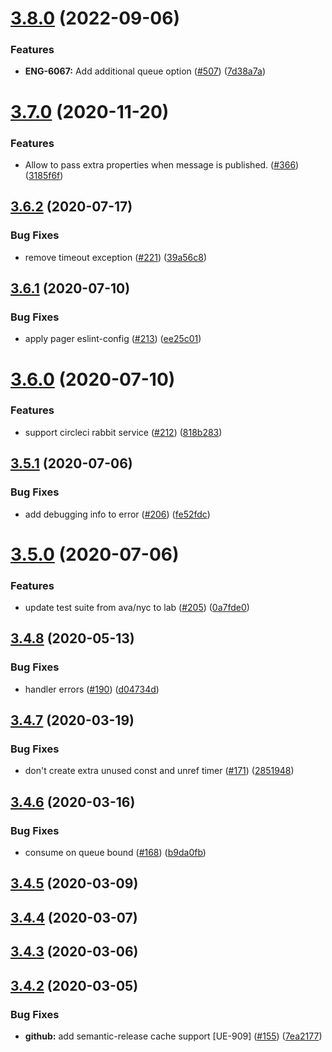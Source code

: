 # [3.8.0](https://github.com/pagerinc/minion/compare/v3.7.0...v3.8.0) (2022-09-06)


### Features

* **ENG-6067:** Add additional queue option ([#507](https://github.com/pagerinc/minion/issues/507)) ([7d38a7a](https://github.com/pagerinc/minion/commit/7d38a7a22b016a1c8b6a758e2c2b3a3fd596ab90))

# [3.7.0](https://github.com/pagerinc/minion/compare/v3.6.2...v3.7.0) (2020-11-20)


### Features

* Allow to pass extra properties when message is published. ([#366](https://github.com/pagerinc/minion/issues/366)) ([3185f6f](https://github.com/pagerinc/minion/commit/3185f6fc95fe511deaf02133c7b6ff148d276dce))

## [3.6.2](https://github.com/pagerinc/minion/compare/v3.6.1...v3.6.2) (2020-07-17)


### Bug Fixes

* remove timeout exception ([#221](https://github.com/pagerinc/minion/issues/221)) ([39a56c8](https://github.com/pagerinc/minion/commit/39a56c82660652a21e8e4bfbfbd80d333ce80df4))

## [3.6.1](https://github.com/pagerinc/minion/compare/v3.6.0...v3.6.1) (2020-07-10)


### Bug Fixes

* apply pager eslint-config ([#213](https://github.com/pagerinc/minion/issues/213)) ([ee25c01](https://github.com/pagerinc/minion/commit/ee25c0115747d5fcddf41ce6672d0eed191c1b04))

# [3.6.0](https://github.com/pagerinc/minion/compare/v3.5.1...v3.6.0) (2020-07-10)


### Features

* support circleci rabbit service ([#212](https://github.com/pagerinc/minion/issues/212)) ([818b283](https://github.com/pagerinc/minion/commit/818b2834eac51ff0d3a5f7421ad3e34660896ab9))

## [3.5.1](https://github.com/pagerinc/minion/compare/v3.5.0...v3.5.1) (2020-07-06)


### Bug Fixes

* add debugging info to error ([#206](https://github.com/pagerinc/minion/issues/206)) ([fe52fdc](https://github.com/pagerinc/minion/commit/fe52fdc7e409597bba9dd80e9b18d0777b52beca))

# [3.5.0](https://github.com/pagerinc/minion/compare/v3.4.8...v3.5.0) (2020-07-06)


### Features

* update test suite from ava/nyc to lab ([#205](https://github.com/pagerinc/minion/issues/205)) ([0a7fde0](https://github.com/pagerinc/minion/commit/0a7fde0196f9b9fc8e19b6a7f15cc29910b3ec2b))

## [3.4.8](https://github.com/pagerinc/minion/compare/v3.4.7...v3.4.8) (2020-05-13)


### Bug Fixes

* handler errors ([#190](https://github.com/pagerinc/minion/issues/190)) ([d04734d](https://github.com/pagerinc/minion/commit/d04734d60d3186e0dadf68222ffff3955849a12f))

## [3.4.7](https://github.com/pagerinc/minion/compare/v3.4.6...v3.4.7) (2020-03-19)


### Bug Fixes

* don't create extra unused const and unref timer ([#171](https://github.com/pagerinc/minion/issues/171)) ([2851948](https://github.com/pagerinc/minion/commit/2851948d82b7950bd560b169e4ae9597c6c691fb))

## [3.4.6](https://github.com/pagerinc/minion/compare/v3.4.5...v3.4.6) (2020-03-16)


### Bug Fixes

* consume on queue bound ([#168](https://github.com/pagerinc/minion/issues/168)) ([b9da0fb](https://github.com/pagerinc/minion/commit/b9da0fb75a39225ecb987361fadbb78a871a98eb))

## [3.4.5](https://github.com/pagerinc/minion/compare/v3.4.4...v3.4.5) (2020-03-09)

## [3.4.4](https://github.com/pagerinc/minion/compare/v3.4.3...v3.4.4) (2020-03-07)

## [3.4.3](https://github.com/pagerinc/minion/compare/v3.4.2...v3.4.3) (2020-03-06)

## [3.4.2](https://github.com/pagerinc/minion/compare/v3.4.1...v3.4.2) (2020-03-05)


### Bug Fixes

* **github:** add semantic-release cache support [UE-909] ([#155](https://github.com/pagerinc/minion/issues/155)) ([7ea2177](https://github.com/pagerinc/minion/commit/7ea2177f217f46a39969499a7bc6d7577d2c5066))
